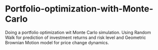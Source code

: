 # Portfolio-optimization-with-Monte-Carlo
Doing a portfolio optimization wit Monte Carlo simulation. Using Random Walk for prediction of investment returns and risk level and Geometric Brownian Motion model for price change dynamics.
